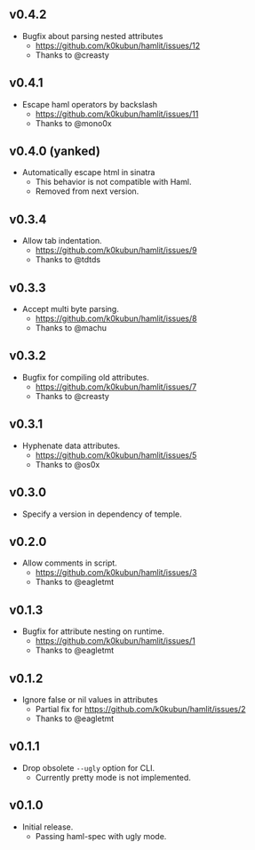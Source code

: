 ## v0.4.2

- Bugfix about parsing nested attributes
  - https://github.com/k0kubun/hamlit/issues/12
  - Thanks to @creasty

## v0.4.1

- Escape haml operators by backslash
  - https://github.com/k0kubun/hamlit/issues/11
  - Thanks to @mono0x

## v0.4.0 (yanked)

- Automatically escape html in sinatra
  - This behavior is not compatible with Haml.
  - Removed from next version.

## v0.3.4

- Allow tab indentation.
  - https://github.com/k0kubun/hamlit/issues/9
  - Thanks to @tdtds

## v0.3.3

- Accept multi byte parsing.
  - https://github.com/k0kubun/hamlit/issues/8
  - Thanks to @machu

## v0.3.2

- Bugfix for compiling old attributes.
  - https://github.com/k0kubun/hamlit/issues/7
  - Thanks to @creasty

## v0.3.1

- Hyphenate data attributes.
  - https://github.com/k0kubun/hamlit/issues/5
  - Thanks to @os0x

## v0.3.0

- Specify a version in dependency of temple.

## v0.2.0

- Allow comments in script.
  - https://github.com/k0kubun/hamlit/issues/3
  - Thanks to @eagletmt

## v0.1.3

- Bugfix for attribute nesting on runtime.
  - https://github.com/k0kubun/hamlit/issues/1
  - Thanks to @eagletmt

## v0.1.2

- Ignore false or nil values in attributes
  - Partial fix for https://github.com/k0kubun/hamlit/issues/2
  - Thanks to @eagletmt

## v0.1.1

- Drop obsolete `--ugly` option for CLI.
  - Currently pretty mode is not implemented.

## v0.1.0

- Initial release.
  - Passing haml-spec with ugly mode.
